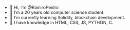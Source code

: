 - 👋 Hi, I’m @RamiroPeidro
- 👀 I’m a 20 years old computer science student.
- 🌱 I’m currently learning Solidity, blockchain development.
- 💞️ I have knowledge in HTML, CSS, JS, PYTHON, C. 

<!---
RamiroPeidro/RamiroPeidro is a ✨ special ✨ repository because its `README.md` (this file) appears on your GitHub profile.
You can click the Preview link to take a look at your changes.
--->
